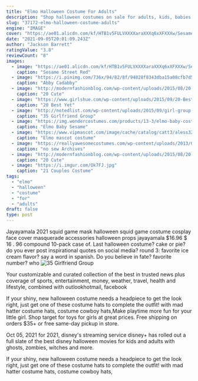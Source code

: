```yaml
---
title: "Elmo Halloween Costume For Adults"
description: "Shop halloween costumes on sale for adults, kids, babies and toddlers. Shop the most popular halloween costumes - on sale and at a price that won't give your wallet a fright. Our selection of costumes for kids and adults means there's something for everyone, all at prices you can afford. Looking for the hottest halloween costume"
slug: "37172-elmo-halloween-costume-adults"
engine: "IMAGE"
cover: "https://ae01.alicdn.com/kf/HTB1v5FULVXXXXaraXXXq6xXFXXXw/Sesame-Street-Red-Elmo-Mascot-Costumes-Long-fur-red-monster-Halloween-Mascot-s-cartoon-Costumes.jpg"
date: "2021-09-05T20:01:09.243Z"
author: "Jackson Barrett"
ratingValue: "3.8"
reviewCount: "8"
images:
  - image: "https://ae01.alicdn.com/kf/HTB1v5FULVXXXXaraXXXq6xXFXXXw/Sesame-Street-Red-Elmo-Mascot-Costumes-Long-fur-red-monster-Halloween-Mascot-s-cartoon-Costumes.jpg"
    caption: "Sesame Street Red"
  - image: "https://i.pinimg.com/736x/94/82/8f/94828f8343dba15a08cfb7d5cc0731e6--halloween--halloween-costumes.jpg"
    caption: "Abby Cadabby"
  - image: "http://modernfashionblog.com/wp-content/uploads/2015/08/20-Cute-Funny-Family-Themed-Halloween-Costume-Ideas-2015-16.jpg"
    caption: "20 Cute"
  - image: "https://www.girlshue.com/wp-content/uploads/2015/09/20-Best-Funny-Family-Themed-Halloween-Costume-Ideas-2015-4.jpg"
    caption: "20 Best Yet"
  - image: "http://notedlist.com/wp-content/uploads/2015/09/girl-group-costume-ideas/28-girl-group-costume-ideas.jpg"
    caption: "35 Girlfriend Group"
  - image: "https://img.wondercostumes.com/products/13-3/elmo-baby-costume.jpg"
    caption: "Elmo Baby Sesame"
  - image: "https://www.vipmascot.com/image/cache/catalog/catt3/aless32291529930-765x1100w.jpg"
    caption: "Elmo mascot costume"
  - image: "https://reallyawesomecostumes.com/wp-content/uploads/2013/09/Tooth-Fairy-Costume-Tutorial.jpg"
    caption: "no sew Archives"
  - image: "http://modernfashionblog.com/wp-content/uploads/2015/08/20-Cute-Funny-Family-Themed-Halloween-Costume-Ideas-2015-21.jpg"
    caption: "20 Cute"
  - image: "https://i.imgur.com/Ok7FJ.jpg"
    caption: "21 Couples Costume"
tags:
  - "elmo"
  - "halloween"
  - "costume"
  - "for"
  - "adults"
draft: false
type: post
---
```


Jayayamala 2021 squid game mask halloween squid game costume cosplay face cover masquerade accessories halloween props jayayamala $16.96 $ 16 . 96 compound 10-pack case of. Last halloween costume? cake or pie? do you ever post inspirational quotes on social media? round 3: favorite ice cream flavor? say a word in spanish. Do you believe in fate? favorite number? who
![35 Girlfriend Group](http://notedlist.com/wp-content/uploads/2015/09/girl-group-costume-ideas/28-girl-group-costume-ideas.jpg "35 Girlfriend Group")

Your customizable and curated collection of the best in trusted news plus coverage of sports, entertainment, money, weather, travel, health and lifestyle, combined with outlookhotmail, facebook
<!--inArticleAds-->

<!--galleryOne-->

If your shiny, new halloween costume needs a headpiece to get the look right, just get one of these costume hats to complete the outfit! with mad hatter costume hats, costume cowboy hats,Make playtime more fun for your little girl. Shop target for toys for girls at great prices. Free shipping on orders $35+ or free same-day pickup in store.
<!--inArticleAds-->

<!--galleryTwo-->

Oct 05, 2021 for 2021, disney's streaming service disney+ has rolled out a full slate of the best disney halloween movies for kids and adults with ghosts, zombies, witches and more.
<!--galleryThree-->

If your shiny, new halloween costume needs a headpiece to get the look right, just get one of these costume hats to complete the outfit! with mad hatter costume hats, costume cowboy hats,